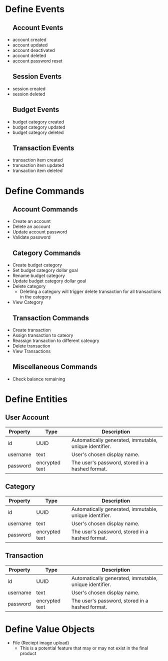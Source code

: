 # Define Events

<ul>
  
  ## Account Events
  <li>account created</li>
  <li>account updated</li>
  <li>account deactivated</li>
  <li>account deleted</li>
  <li>account password reset</li>
  
  ## Session Events
  <li>session created</li>
  <li>session deleted</li>
  
  ## Budget Events
  <li>budget category created</li>
  <li>budget category updated</li>
  <li>budget category deleted</li>
  
  ## Transaction Events
  <li>transaction item created</li>
  <li>transaction item updated</li>
  <li>transaction item deleted</li>
</ul>

# Define Commands

<ul>
  
   ## Account Commands
  <li>Create an account</li>
  <li>Delete an account</li>
  <li>Update account password</li>
  <li>Validate password</li>
  
  ## Category Commands
  <li>Create budget category</li>
  <li>Set budget category dollar goal</li>
  <li>Rename budget category</li>
  <li>Update budget category dollar goal</li>
  <li>Delete category
    <ul>
      <li>Deleting a category will trigger delete transaction for all transactions in the category</li>
    </ul>
  </li>
  <li>View Category</li>

  
  ## Transaction Commands
  <li>Create transaction</li>
  <li>Assign transaction to cateory</li>
  <li>Reassign transaction to different cateogry</li>
  <li>Delete transaction</li>
    <li>View Transactions</li>
    
  ## Miscellaneous Commands

  <li>Check balance remaining</li>
</ul>


# Define Entities

## User Account
<table>
  <thead>
    <tr>
      <th>Property</th>
      <th>Type</th>
      <th>Description</th>
    </tr>
  </thead>
  <tbody>
    <tr>
      <td>id</td>
      <td>UUID</td>
      <td>Automatically generated, immutable, unique identifier.</td>
    </tr>
    <tr>
      <td>username</td>
      <td>text</td>
      <td>User's chosen display name.</td>
    </tr>
    <tr>
      <td>password</td>
      <td>encrypted text</td>
      <td>The user's password, stored in a hashed format.</td>
    </tr>
  </tbody>
  </table>
  
  ## Category
  <table>
  <thead>
    <tr>
      <th>Property</th>
      <th>Type</th>
      <th>Description</th>
    </tr>
  </thead>
  <tbody>
    <tr>
      <td>id</td>
      <td>UUID</td>
      <td>Automatically generated, immutable, unique identifier.</td>
    </tr>
    <tr>
      <td>username</td>
      <td>text</td>
      <td>User's chosen display name.</td>
    </tr>
    <tr>
      <td>password</td>
      <td>encrypted text</td>
      <td>The user's password, stored in a hashed format.</td>
    </tr>
  </tbody>
  </table>
  
  ## Transaction
  <table>
  <thead>
    <tr>
      <th>Property</th>
      <th>Type</th>
      <th>Description</th>
    </tr>
  </thead>
  <tbody>
    <tr>
      <td>id</td>
      <td>UUID</td>
      <td>Automatically generated, immutable, unique identifier.</td>
    </tr>
    <tr>
      <td>username</td>
      <td>text</td>
      <td>User's chosen display name.</td>
    </tr>
    <tr>
      <td>password</td>
      <td>encrypted text</td>
      <td>The user's password, stored in a hashed format.</td>
    </tr>
  </tbody>
  </table>

# Define Value Objects
<ul>
  <li>File (Reciept image upload)
      <ul>
      <li>This is a potential feature that may or may not exist in the final product</li>
    </ul>
  </li>
</ul>



